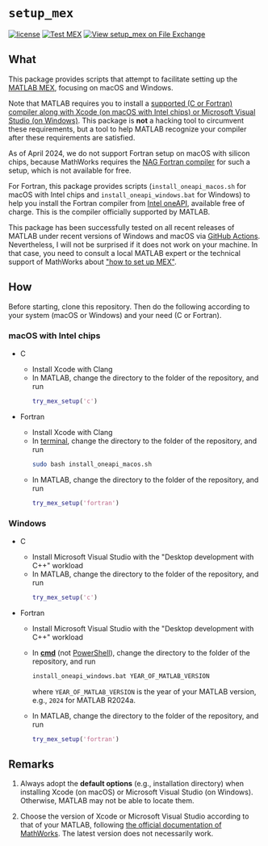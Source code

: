 # `setup_mex`

[![license](https://img.shields.io/badge/license-LGPLv3+-blue)](https://github.com/equipez/setup_mex/blob/main/LICENCE.txt)
[![Test MEX](https://github.com/equipez/setup_mex/actions/workflows/setup_mex.yml/badge.svg)](https://github.com/equipez/setup_mex/actions/workflows/setup_mex.yml)
[![View setup_mex on File Exchange](https://www.mathworks.com/matlabcentral/images/matlab-file-exchange.svg)](https://www.mathworks.com/matlabcentral/fileexchange/127968-setup_mex)

## What

This package provides scripts that attempt to facilitate setting up the
[MATLAB MEX](https://www.mathworks.com/help/matlab/ref/mex.html), focusing on macOS and Windows.

Note that MATLAB requires you to install a [supported (C or Fortran) compiler along with Xcode (on macOS with Intel chips)
or Microsoft Visual Studio (on Windows)](https://www.mathworks.com/support/requirements/previous-releases.html).
This package is **not** a hacking tool to circumvent these requirements,
but a tool to help MATLAB recognize your compiler after these requirements are satisfied.

As of April 2024, we do not support Fortran setup on macOS with silicon chips, because MathWorks requires the [NAG Fortran compiler](https://nag.com/fortran-compiler/) for such a setup, which is not available for free.


For Fortran, this package provides scripts (`install_oneapi_macos.sh` for macOS with Intel chips and `install_oneapi_windows.bat` for Windows) to help
you install the Fortran compiler from
[Intel oneAPI](https://www.intel.com/content/www/us/en/developer/tools/oneapi/overview.html),
available free of charge. This is the compiler officially supported by MATLAB.

This package has been successfully tested on all recent releases of MATLAB under recent versions of Windows and macOS via
[GitHub Actions](https://github.com/equipez/setup_mex/actions/workflows/setup_mex.yml).
Nevertheless, I will not be surprised if it does not work on your machine. In that case,
you need to consult a local MATLAB expert or the technical support
of MathWorks about ["how to set up MEX"](https://www.mathworks.com/help/matlab/ref/mex.html).

## How

Before starting, clone this repository. Then do the following according to your system (macOS or Windows) and your need (C or Fortran).

### macOS with Intel chips

- C

    - Install Xcode with Clang
    - In MATLAB, change the directory to the folder of the repository, and run
      ```matlab
      try_mex_setup('c')
      ```

- Fortran

    - Install Xcode with Clang
    - In [terminal](https://support.apple.com/en-hk/guide/terminal/apd5265185d-f365-44cb-8b09-71a064a42125/mac), change the directory to the folder of the repository, and run
      ```bash
      sudo bash install_oneapi_macos.sh
      ```
    - In MATLAB, change the directory to the folder of the repository, and run
      ```matlab
      try_mex_setup('fortran')
      ```

### Windows

- C

    - Install Microsoft Visual Studio with the "Desktop development with C++" workload
    - In MATLAB, change the directory to the folder of the repository, and run
      ```matlab
      try_mex_setup('c')
      ```

- Fortran

    - Install Microsoft Visual Studio with the "Desktop development with C++" workload
    - In [**cmd**](https://en.wikipedia.org/wiki/Cmd.exe) (not [PowerShell](https://en.wikipedia.org/wiki/PowerShell)),  change the directory to the folder of the repository, and run
         ```bash
         install_oneapi_windows.bat YEAR_OF_MATLAB_VERSION
         ```
      where `YEAR_OF_MATLAB_VERSION` is the year of your MATLAB version, e.g., `2024` for MATLAB R2024a.

    - In MATLAB, change the directory to the folder of the repository, and run
      ```matlab
      try_mex_setup('fortran')
      ```

## Remarks

1. Always adopt the **default options** (e.g., installation directory) when installing Xcode (on macOS) or
   Microsoft Visual Studio (on Windows). Otherwise, MATLAB may not be able to locate them.

2. Choose the version of Xcode or Microsoft Visual Studio according to that of your
   MATLAB, following [the official documentation of MathWorks](https://www.mathworks.com/support/requirements/supported-compilers.html).
   The latest version does not necessarily work.
